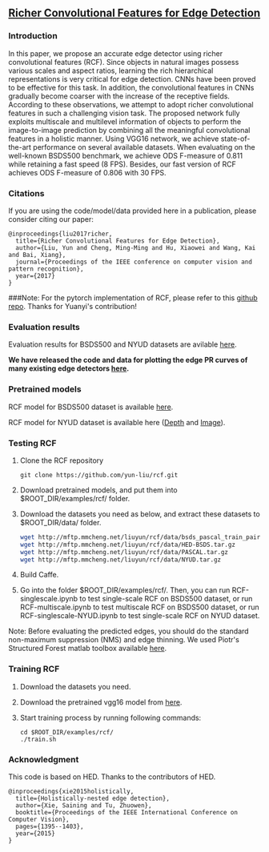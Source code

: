 ## [Richer Convolutional Features for Edge Detection](http://mmcheng.net/rcfedge/)

### Introduction

In this paper, we propose an accurate edge detector using richer convolutional features (RCF). Since objects in natural images possess various scales and aspect ratios, learning the rich hierarchical representations is very critical for edge detection. CNNs have been proved to be effective for this task. In addition, the convolutional features in CNNs gradually become coarser with the increase of the receptive fields. According to these observations, we attempt to adopt richer convolutional features in such a challenging vision task. The proposed network fully exploits multiscale and multilevel information of objects to perform the image-to-image prediction by combining all the meaningful convolutional features in a holistic manner. Using VGG16 network, we achieve state-of-the-art performance on several available datasets. When evaluating on the well-known BSDS500 benchmark, we achieve ODS F-measure of 0.811 while retaining a fast speed (8 FPS). Besides, our fast version of RCF achieves ODS F-measure of 0.806 with 30 FPS.

### Citations

If you are using the code/model/data provided here in a publication, please consider citing our paper:

    @inproceedings{liu2017richer,
      title={Richer Convolutional Features for Edge Detection},
      author={Liu, Yun and Cheng, Ming-Ming and Hu, Xiaowei and Wang, Kai and Bai, Xiang},
      journal={Proceedings of the IEEE conference on computer vision and pattern recognition},
      year={2017}
    }
    

###Note: For the pytorch implementation of RCF, please refer to this [github repo](https://github.com/meteorshowers/RCF-pytorch). Thanks for Yuanyi's contribution!

    
### Evaluation results

Evaluation results for BSDS500 and NYUD datasets are avilable [here](http://mftp.mmcheng.net/liuyun/rcf/eval.tar).

**We have released the code and data for plotting the edge PR curves of many existing edge detectors [here](https://github.com/yun-liu/plot-edge-pr-curves).**

### Pretrained models

RCF model for BSDS500 dataset is available [here](http://mftp.mmcheng.net/liuyun/rcf/model/rcf_pretrained_bsds.caffemodel).

RCF model for NYUD dataset is available here ([Depth](http://mftp.mmcheng.net/liuyun/rcf/model/rcf_pretrained_nyud_depth.caffemodel) and [Image](http://mftp.mmcheng.net/liuyun/rcf/model/rcf_pretrained_nyud_image.caffemodel)).

### Testing RCF

1. Clone the RCF repository
    ```Shell
    git clone https://github.com/yun-liu/rcf.git
    ```
    
2. Download pretrained models, and put them into $ROOT_DIR/examples/rcf/ folder.

3. Download the datasets you need as below, and extract these datasets to $ROOT_DIR/data/ folder.

    ```bash
    wget http://mftp.mmcheng.net/liuyun/rcf/data/bsds_pascal_train_pair.lst
    wget http://mftp.mmcheng.net/liuyun/rcf/data/HED-BSDS.tar.gz
    wget http://mftp.mmcheng.net/liuyun/rcf/data/PASCAL.tar.gz
    wget http://mftp.mmcheng.net/liuyun/rcf/data/NYUD.tar.gz
    ```

4. Build Caffe.

5. Go into the folder $ROOT_DIR/examples/rcf/. Then, you can run RCF-singlescale.ipynb to test single-scale RCF on BSDS500 dataset, or run RCF-multiscale.ipynb to test multiscale RCF on BSDS500 dataset, or run RCF-singlescale-NYUD.ipynb to test single-scale RCF on NYUD dataset.

Note: Before evaluating the predicted edges, you should do the standard non-maximum suppression (NMS) and edge thinning. We used Piotr's Structured Forest matlab toolbox available [here](https://github.com/pdollar/edges).

### Training RCF

1. Download the datasets you need.

2. Download the pretrained vgg16 model from [here](http://mftp.mmcheng.net/liuyun/rcf/model/5stage-vgg.caffemodel).

3. Start training process by running following commands:

    ```Shell
    cd $ROOT_DIR/examples/rcf/
    ./train.sh
    ```
    
### Acknowledgment

This code is based on HED. Thanks to the contributors of HED.

    @inproceedings{xie2015holistically,
      title={Holistically-nested edge detection},
      author={Xie, Saining and Tu, Zhuowen},
      booktitle={Proceedings of the IEEE International Conference on Computer Vision},
      pages={1395--1403},
      year={2015}
    }

